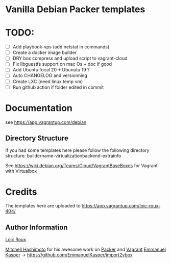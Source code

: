 
# Vanilla Debian Packer templates

# TODO:
- [ ] Add playbook-vps (add netstat in commands)
- [ ] Create a docker image builder
- [ ] DRY box compress and upload script to vagrant-cloud
- [ ] Fix libguestfs support on mac Os + doc if good
- [ ] Add Ubuntu focal 20 + Ubunutu 19 ?
- [ ] Auto CHANGELOG and versionning
- [ ] Create LXC (need linux temp vm)
- [ ] Run github action if folder edited in commit

# Documentation
see https://app.vagrantup.com/debian

## Directory Structure
If you had some templates here please follow the following directory
structure: buildername-virtualizationbackend-extrainfo

See https://wiki.debian.org/Teams/Cloud/VagrantBaseBoxes for Vagrant with Virtualbox

# Credits

The templates here are uploaded to https://app.vagrantup.com/loic-roux-404/

Author Information
------------------

[Loic Roux](https://github.com/loic-roux-404)

[Mitchell Hashimoto](https://github.com/mitchellh/) for his awesome work on [Packer](https://github.com/mitchellh/packer) and [Vagrant](https://github.com/mitchellh/vagrant)
[Emmanuel Kasper](https://github.com/EmmanuelKasper) &rarr; https://github.com/EmmanuelKasper/import2vbox
